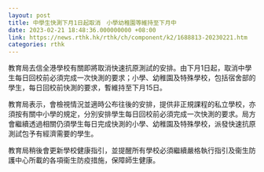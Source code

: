 ```yaml
---
layout: post
title: 中學生快測下月1日起取消　小學幼稚園等維持至下月中
date: 2023-02-21 18:48:36.000000000 +08:00
link: https://news.rthk.hk/rthk/ch/component/k2/1688813-20230221.htm
categories: rthk
---
```


教育局去信全港學校有關即將取消快速抗原測試的安排。由下月1日起，取消中學生每日回校前必須完成一次快測的要求；小學、幼稚園及特殊學校，包括宿舍部的學生，每日回校前快測的要求，暫維持至下月15日。

教育局表示，會檢視情況並適時公布往後的安排，提供非正規課程的私立學校，亦須按有關中小學的規定，分別安排學生每日回校前必須完成一次快測的要求。局方會繼續透過相關仍須學生每日完成快測的小學、幼稚園及特殊學校，派發快速抗原測試包予有經濟需要的學生。

教育局稍後會更新學校健康指引，並提醒所有學校必須繼續嚴格執行指引及衞生防護中心所載的各項衞生防疫措施，保障師生健康。
